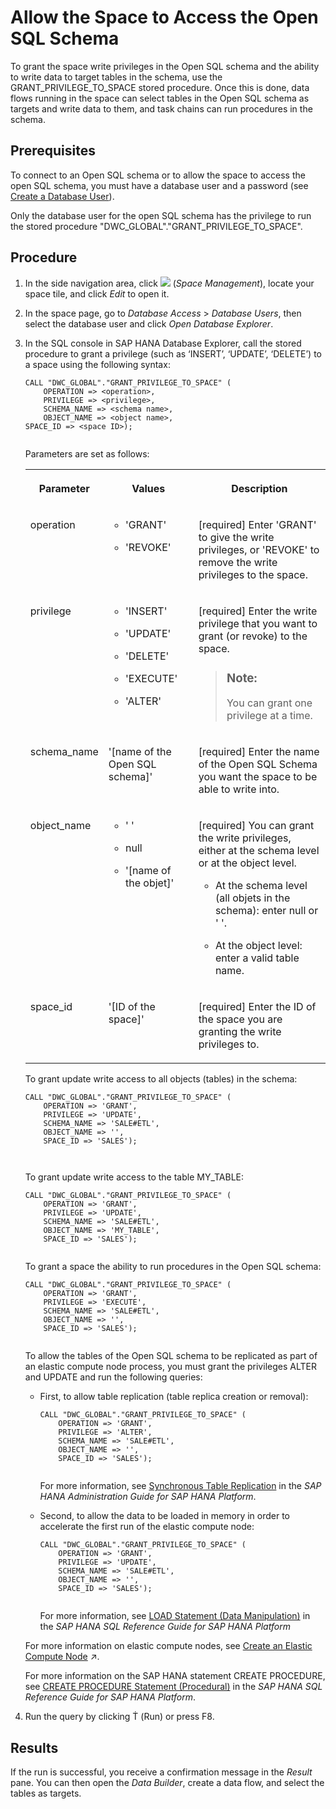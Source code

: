 <!-- loio7eaa370fe4624dea9f182ee9c9ab645f -->

<link rel="stylesheet" type="text/css" href="../../css/sap-icons.css"/>

# Allow the Space to Access the Open SQL Schema

To grant the space write privileges in the Open SQL schema and the ability to write data to target tables in the schema, use the GRANT\_PRIVILEGE\_TO\_SPACE stored procedure. Once this is done, data flows running in the space can select tables in the Open SQL schema as targets and write data to them, and task chains can run procedures in the schema.



<a name="loio7eaa370fe4624dea9f182ee9c9ab645f__prereq_bgq_x5z_lqb"/>

## Prerequisites

To connect to an Open SQL schema or to allow the space to access the open SQL schema, you must have a database user and a password \(see [Create a Database User](create-a-database-user-798e3fd.md)\).

Only the database user for the open SQL schema has the privilege to run the stored procedure "DWC\_GLOBAL"."GRANT\_PRIVILEGE\_TO\_SPACE".



<a name="loio7eaa370fe4624dea9f182ee9c9ab645f__steps_v32_wsc_lqb"/>

## Procedure

1.  In the side navigation area, click ![](images/Space_Management_a868247.png) \(*Space Management*\), locate your space tile, and click *Edit* to open it.

2.  In the space page, go to *Database Access* \> *Database Users*, then select the database user and click *Open Database Explorer*.

3.  In the SQL console in SAP HANA Database Explorer, call the stored procedure to grant a privilege \(such as ‘INSERT’, ‘UPDATE’, ‘DELETE’\) to a space using the following syntax:

    ```
    CALL "DWC_GLOBAL"."GRANT_PRIVILEGE_TO_SPACE" (
    	OPERATION => <operation>, 
    	PRIVILEGE => <privilege>, 
    	SCHEMA_NAME => <schema name>, 
    	OBJECT_NAME => <object name>, 
    SPACE_ID => <space ID>);
    
    
    ```

    Parameters are set as follows:


    <table>
    <tr>
    <th valign="top">

    Parameter
    
    </th>
    <th valign="top">

    Values
    
    </th>
    <th valign="top">

    Description
    
    </th>
    </tr>
    <tr>
    <td valign="top">
    
    operation
    
    </td>
    <td valign="top">
    
    -   'GRANT'

    -   'REVOKE'



    
    </td>
    <td valign="top">
    
    \[required\] Enter 'GRANT' to give the write privileges, or 'REVOKE' to remove the write privileges to the space.
    
    </td>
    </tr>
    <tr>
    <td valign="top">
    
    privilege
    
    </td>
    <td valign="top">
    
    -   'INSERT'

    -   'UPDATE'

    -   'DELETE'

    -   'EXECUTE'

    -   'ALTER'



    
    </td>
    <td valign="top">
    
    \[required\] Enter the write privilege that you want to grant \(or revoke\) to the space.

    > ### Note:  
    > You can grant one privilege at a time.


    
    </td>
    </tr>
    <tr>
    <td valign="top">
    
    schema\_name
    
    </td>
    <td valign="top">
    
    '\[name of the Open SQL schema\]'
    
    </td>
    <td valign="top">
    
    \[required\] Enter the name of the Open SQL Schema you want the space to be able to write into.
    
    </td>
    </tr>
    <tr>
    <td valign="top">
    
    object\_name
    
    </td>
    <td valign="top">
    
    -   ' '

    -   null

    -   '\[name of the objet\]'



    
    </td>
    <td valign="top">
    
    \[required\] You can grant the write privileges, either at the schema level or at the object level.

    -   At the schema level \(all objets in the schema\): enter null or ' '.

    -   At the object level: enter a valid table name.



    
    </td>
    </tr>
    <tr>
    <td valign="top">
    
    space\_id
    
    </td>
    <td valign="top">
    
    '\[ID of the space\]'
    
    </td>
    <td valign="top">
    
    \[required\] Enter the ID of the space you are granting the write privileges to.
    
    </td>
    </tr>
    </table>
    
    To grant update write access to all objects \(tables\) in the schema:

    ```
    CALL "DWC_GLOBAL"."GRANT_PRIVILEGE_TO_SPACE" (
    	OPERATION => 'GRANT', 
    	PRIVILEGE => 'UPDATE', 
    	SCHEMA_NAME => 'SALE#ETL', 
    	OBJECT_NAME => '', 
    	SPACE_ID => 'SALES');
    
    
    
    ```

    To grant update write access to the table MY\_TABLE:

    ```
    CALL "DWC_GLOBAL"."GRANT_PRIVILEGE_TO_SPACE" (
    	OPERATION => 'GRANT', 
    	PRIVILEGE => 'UPDATE', 
    	SCHEMA_NAME => 'SALE#ETL', 
    	OBJECT_NAME => 'MY_TABLE', 
    	SPACE_ID => 'SALES');
    
    
    ```

    To grant a space the ability to run procedures in the Open SQL schema:

    ```
    CALL "DWC_GLOBAL"."GRANT_PRIVILEGE_TO_SPACE" (
    	OPERATION => 'GRANT', 
    	PRIVILEGE => 'EXECUTE', 
    	SCHEMA_NAME => 'SALE#ETL', 
    	OBJECT_NAME => '', 
    	SPACE_ID => 'SALES');
    
    
    ```

    To allow the tables of the Open SQL schema to be replicated as part of an elastic compute node process, you must grant the privileges ALTER and UPDATE and run the following queries:

    -   First, to allow table replication \(table replica creation or removal\):

        ```
        CALL "DWC_GLOBAL"."GRANT_PRIVILEGE_TO_SPACE" (
        	OPERATION => 'GRANT', 
        	PRIVILEGE => 'ALTER', 
        	SCHEMA_NAME => 'SALE#ETL', 
        	OBJECT_NAME => '', 
        	SPACE_ID => 'SALES');
        
        
        ```

        For more information, see [Synchronous Table Replication](https://help.sap.com/docs/SAP_HANA_PLATFORM/6b94445c94ae495c83a19646e7c3fd56/6173b69c6a5343e0b4a1a8b21cb504fb.html) in the *SAP HANA Administration Guide for SAP HANA Platform*.

    -   Second, to allow the data to be loaded in memory in order to accelerate the first run of the elastic compute node:

        ```
        CALL "DWC_GLOBAL"."GRANT_PRIVILEGE_TO_SPACE" (
        	OPERATION => 'GRANT', 
        	PRIVILEGE => 'UPDATE', 
        	SCHEMA_NAME => 'SALE#ETL', 
        	OBJECT_NAME => '', 
        	SPACE_ID => 'SALES');
        
        
        ```

        For more information, see [LOAD Statement \(Data Manipulation\)](https://help.sap.com/docs/SAP_HANA_PLATFORM/4fe29514fd584807ac9f2a04f6754767/20f83c8c75191014b215d6c8c427c91b.html) in the *SAP HANA SQL Reference Guide for SAP HANA Platform*


    For more information on elastic compute nodes, see [Create an Elastic Compute Node](https://help.sap.com/viewer/935116dd7c324355803d4b85809cec97/DEV_CURRENT/en-US/99ad61e1b63a44de8572a49c6f374e8a.html "Once you've purchased additional resources, you can create an elastic compute node to take over peak loads.") :arrow_upper_right:.

    For more information on the SAP HANA statement CREATE PROCEDURE, see [CREATE PROCEDURE Statement \(Procedural\)](https://help.sap.com/docs/HANA_SERVICE_CF/7c78579ce9b14a669c1f3295b0d8ca16/20d467407519101484f190f545d54b24.html) in the *SAP HANA SQL Reference Guide for SAP HANA Platform*.

4.  Run the query by clicking <span class="SAP-icons-watt"></span> \(Run\) or press F8.




<a name="loio7eaa370fe4624dea9f182ee9c9ab645f__result_sw1_vf5_p4b"/>

## Results

If the run is successful, you receive a confirmation message in the *Result* pane. You can then open the *Data Builder*, create a data flow, and select the tables as targets.

